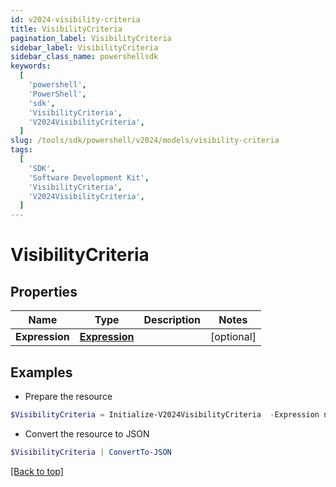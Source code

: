 ```yaml
---
id: v2024-visibility-criteria
title: VisibilityCriteria
pagination_label: VisibilityCriteria
sidebar_label: VisibilityCriteria
sidebar_class_name: powershellsdk
keywords:
  [
    'powershell',
    'PowerShell',
    'sdk',
    'VisibilityCriteria',
    'V2024VisibilityCriteria',
  ]
slug: /tools/sdk/powershell/v2024/models/visibility-criteria
tags:
  [
    'SDK',
    'Software Development Kit',
    'VisibilityCriteria',
    'V2024VisibilityCriteria',
  ]
---
```


# VisibilityCriteria

## Properties

| Name           | Type                         | Description | Notes      |
| -------------- | ---------------------------- | ----------- | ---------- |
| **Expression** | [**Expression**](expression) |             | [optional] |

## Examples

- Prepare the resource

```powershell
$VisibilityCriteria = Initialize-V2024VisibilityCriteria  -Expression null
```

- Convert the resource to JSON

```powershell
$VisibilityCriteria | ConvertTo-JSON
```

[[Back to top]](#)
